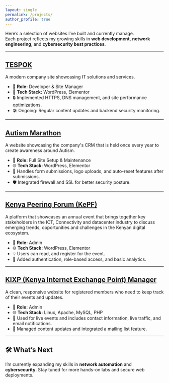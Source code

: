 ```yaml
---
layout: single
permalink: /projects/
author_profile: true
---
```


Here’s a selection of websites I’ve built and currently manage.  
Each project reflects my growing skills in **web development**, **network engineering**, and **cybersecurity best practices**.

---

## [TESPOK](https://www.tespok.co.ke/)
A modern company site showcasing IT solutions and services.

- 🧰 **Role:** Developer & Site Manager  
- 🧠 **Tech Stack:** WordPress, Elementor 
- 🔒 Implemented HTTPS, DNS management, and site performance optimizations.  
- 🛠️ Ongoing: Regular content updates and backend security monitoring.

---

## [Autism Marathon](https://autismmarathon.or.ke/)
A website showcasing the company's CRM that is held once every year to create awareness around Autism.

- 🧰 **Role:** Full Site Setup & Maintenance  
- 🌐 **Tech Stack:** WordPress, Elementor  
- 📝 Handles form submissions, logo uploads, and auto-reset features after submissions.  
- 🛡️ Integrated firewall and SSL for better security posture.

---

## [Kenya Peering Forum (KePF)](https://kepf.co.ke/)
A platform that showcases an annual event that brings together key stakeholders in the ICT, Connectivity and datacenter industry to discuss emerging trends, opportunities and challenges in the Kenyan digital ecosystem.

- 🧰 **Role:** Admin  
- 🌐 **Tech Stack:** WordPress, Elementor  
- 💡 Users can read, and register for the event.  
- 🔐 Added authentication, role-based access, and basic analytics.

---

## [KIXP (Kenya Internet Exchange Point) Manager](https://portal.kixp.or.ke/customer/details)
A clean, responsive website for registered members who need to keep track of their events and updates.

- 🧰 **Role:** Admin  
- 🌐 **Tech Stack:** Linux, Apache, MySQL, PHP  
- 📅 Used for live events and includes contact information, live traffic, and email notifications.  
- 🔄 Managed content updates and integrated a mailing list feature.

---

## 🛠️ What’s Next
I’m currently expanding my skills in **network automation** and **cybersecurity**. Stay tuned for more hands-on labs and secure web deployments.
